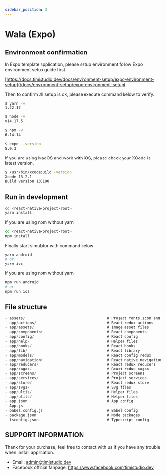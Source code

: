```yaml
---
sidebar_position: 3
---
```


# Wala (Expo)

## Environment confirmation

In Expo template application, please setup environment follow Expo environment setup guide first.

[https://docs.timistudio.dev/docs/environment-setup/expo-environment-setup](/docs/environment-setup/expo-environment-setup)

Then to confirm all setup is ok, please execute command below to verify.

```bash
$ yarn -v
1.22.17

$ node -v
v14.17.5

$ npm -v
6.14.14

$ expo --version
5.0.3
```

If you are using MacOS and work with iOS, please check your XCode is latest version.

```bash
$ /usr/bin/xcodebuild -version
Xcode 13.2.1
Build version 13C100
```

## Run in development

```bash
cd <react-native-project-root>
yarn install
```

If you are using npm without yarn

```bash
cd <react-native-project-root>
npm install
```

Finally start simulator with command below

```bash
yarn android
# or
yarn ios
```

If you are using npm without yarn

```bash
npm run android
# or
npm run ios
```

## File structure

```c
- assets/                                     # Project fonts,icon and splash screen
- app/actions/                                # React redux actions
- app/assets/                                 # Image asset files
- app/components/                             # React components
- app/config/                                 # React config
- app/help/                                   # Helper files
- app/hooks/                                  # React hooks
- app/lib/                                    # React library
- app/models/                                 # React config redux
- app/navigation/                             # React native navigation
- app/reducers/                               # React redux reducers
- app/sagas/                                  # React redux sagas
- app/screens/                                # Project screens
- app/services/                               # Project services
- app/store/                                  # React redux store
- app/svgs/                                   # Svg files
- app/ultis/                                  # Helper files
- app/utils/                                  # Helper files
- app.json                                    # App config
- App.js
- babel.config.js                             # Babel config
- package.json                                # Node packages
- tsconfig.json                               # Typescript config
```

## SUPPORT INFORMATION

Thank for your purchase, feel free to contact with us if you have any trouble when install application.

- Email: admin@timistudio.dev
- Facebook official fanpage: <https://www.facebook.com/timistudio.dev>
